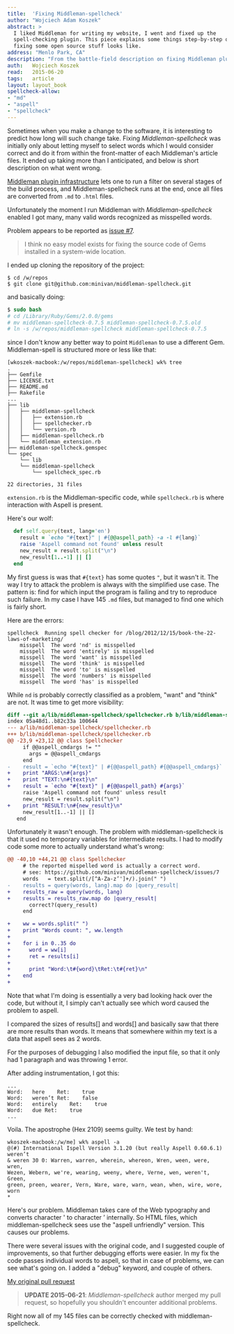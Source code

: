 ```yaml
---
title:	'Fixing Middleman-spellcheck'
author: "Wojciech Adam Koszek"
abstract: >
  I liked Middleman for writing my website, I went and fixed up the
  spell-checking plugin. This piece explains some things step-by-step on how
  fixing some open source stuff looks like.
address: "Menlo Park, CA"
description: "From the battle-field description on fixing Middleman plugin."
auth:	Wojciech Koszek
read:	2015-06-20
tags:	article
layout: layout_book
spellcheck-allow:
- "md"
- "aspell"
- "spellcheck"
---
```


Sometimes when you make a change to the software, it is interesting to
predict how long will such change take. Fixing *Middleman-spellcheck* was
initially only about letting myself to select words which I would consider
correct and do it from within the front-matter of each Middleman's article
files. It ended up taking more than I anticipated, and below is short
description on what went wrong.

[Middleman plugin infrastructure](https://middlemanapp.com/advanced/custom_extensions/) lets
one to run a filter on several stages of the build process, and
Middleman-spellcheck runs at the end, once all files are converted from
`.md` to `.html` files.

Unfortunately the moment I run Middleman with *Middleman-spellcheck* enabled I
got many, many valid words recognized as misspelled words.

Problem appears to be reported as
[issue #7](https://github.com/minivan/middleman-spellcheck/issues/7).

>
> I think no easy model exists for fixing the source code of Gems installed
> in a system-wide location.
>

I ended up cloning the repository of the project:

~~~ shell
$ cd /w/repos
$ git clone git@github.com:minivan/middleman-spellcheck.git
~~~

and basically doing:

~~~ csh
$ sudo bash
# cd /Library/Ruby/Gems/2.0.0/gems
# mv middleman-spellcheck-0.7.5 middleman-spellcheck-0.7.5.old
# ln -s /w/repos/middleman-spellcheck middleman-spellcheck-0.7.5
~~~

since I don't know any better way to point `Middleman` to use a different
Gem. Middleman-spell is structured more or less like that:

	[wkoszek-macbook:/w/repos/middleman-spellcheck] wk% tree
	.
	├── Gemfile
	├── LICENSE.txt
	├── README.md
	├── Rakefile
	...
	├── lib
	│   ├── middleman-spellcheck
	│   │   ├── extension.rb
	│   │   ├── spellchecker.rb
	│   │   └── version.rb
	│   ├── middleman-spellcheck.rb
	│   └── middleman_extension.rb
	├── middleman-spellcheck.gemspec
	└── spec
	    └── lib
		└── middleman-spellcheck
		    └── spellcheck_spec.rb

	22 directories, 31 files

`extension.rb` is the Middleman-specific code, while `spellcheck.rb` is
where interaction with Aspell is present.

Here's our wolf:


~~~ruby
  def self.query(text, lang='en')
    result = `echo "#{text}" | #{@@aspell_path} -a -l #{lang}`
    raise 'Aspell command not found' unless result
    new_result = result.split("\n")
    new_result[1..-1] || []
  end
~~~

My first guess is was that `#{text}` has some quotes `"`, but it wasn't it.
The way I try to attack the problem is always with the simplified use case.
The pattern is: find for which input the program is failing and try to
reproduce such failure. In my case I have 145 `.md` files, but managed to find
one which is fairly short.

Here are the errors:

~~~
spellcheck  Running spell checker for /blog/2012/12/15/book-the-22-laws-of-marketing/
    misspell  The word 'nd' is misspelled
    misspell  The word 'entirely' is misspelled
    misspell  The word 'want' is misspelled
    misspell  The word 'think' is misspelled
    misspell  The word 'to' is misspelled
    misspell  The word 'numbers' is misspelled
    misspell  The word 'has' is misspelled
~~~

While `nd` is probably correctly classified as a problem, "want" and "think"
are not. It was time to get more visibility:

~~~ diff
diff --git a/lib/middleman-spellcheck/spellchecker.rb b/lib/middleman-spellcheck/spellchecker.rb
index 05a48d1..b82c33a 100644
--- a/lib/middleman-spellcheck/spellchecker.rb
+++ b/lib/middleman-spellcheck/spellchecker.rb
@@ -23,9 +23,12 @@ class Spellchecker
     if @@aspell_cmdargs != ""
       args = @@aspell_cmdargs
     end
-    result = `echo "#{text}" | #{@@aspell_path} #{@@aspell_cmdargs}`
+    print "ARGS:\n#{args}"
+    print "TEXT:\n#{text}\n"
+    result = `echo "#{text}" | #{@@aspell_path} #{args}`
     raise 'Aspell command not found' unless result
     new_result = result.split("\n")
+    print "RESULT:\n#{new_result}\n"
     new_result[1..-1] || []
   end
~~~

Unfortunately it wasn't enough. The problem with middleman-spellcheck is
that it used no temporary variables for intermediate results. I had to
modify code some more to actually understand what's wrong:

~~~ diff
@@ -40,10 +44,21 @@ class Spellchecker
     # the reported mispelled word is actually a correct word.
     # see: https://github.com/minivan/middleman-spellcheck/issues/7
     words   = text.split(/[^A-Za-z’']+/).join(" ")
-    results = query(words, lang).map do |query_result|
+    results_raw = query(words, lang)
+    results = results_raw.map do |query_result|
       correct?(query_result)
     end

+    ww = words.split(" ")
+    print "Words count: ", ww.length
+
+    for i in 0..35 do
+      word = ww[i]
+      ret = results[i]
+
+      print "Word:\t#{word}\tRet:\t#{ret}\n"
+    end
+
~~~

Note that what I'm doing is essentially a very bad looking hack over the
code, but without it, I simply can't actually see which word caused the
problem to aspell.

I compared the sizes of results[] and words[] and basically saw that there
are more results than words. It means that somewhere within my text is a
data that aspell sees as 2 words.

For the purposes of debugging I also modified the input file, so that it
only had 1 paragraph and was throwing 1 error.

After adding instrumentation, I got this:

	...
	Word:	here	Ret:	true
	Word:	weren’t	Ret:	false
	Word:	entirely	Ret:	true
	Word:	due	Ret:	true
	...

Voila. The apostrophe (Hex 2109) seems guilty. We test by hand:


	wkoszek-macbook:/w/me] wk% aspell -a
	@(#) International Ispell Version 3.1.20 (but really Aspell 0.60.6.1)
	weren’t
	& weren 30 0: Warren, warren, wherein, whereon, Wren, ween, were, wren,
	Wezen, Webern, we're, wearing, weeny, where, Verne, wen, weren't, Green,
	green, preen, wearer, Vern, Ware, ware, warn, wean, when, wire, wore, worn
	*

Here's our problem. Middleman takes care of the Web typography and converts
character ' to character ’ internally. So HTML files, which
middleman-spellcheck sees use the "aspell unfriendly" version. This causes
our problems.

There were several issues with the original code, and I suggested couple
of improvements, so that further debugging efforts were easier. In my fix
the code passes individual words to aspell, so that in case of problems, we
can see what's going on. I added a "debug" keyword, and couple of others.

[My original pull request](https://github.com/minivan/middleman-spellcheck/pull/12)

> **UPDATE 2015-06-21**:
> *Middleman-spellcheck* author merged my pull request, so
> hopefully you shouldn't encounter additional problems.
>

Right now all of my 145 files can be correctly checked with
middleman-spellcheck.
